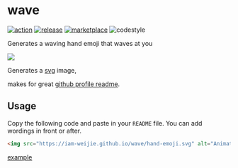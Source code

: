 # wave

[![action](https://img.shields.io/badge/action-passing-green)](https://github.com/iam-weijie/wave/actions/workflows/pages/pages-build-deployment)
[![release](https://img.shields.io/badge/release-v1.0.0-turquoise)](https://github.com/iam-weijie/wave/releases/tag/v1.0.0)
[![marketplace](https://img.shields.io/badge/marketplace-wave-blue)](https://github.com/marketplace/actions/waving-hand-emoji)
![codestyle](https://img.shields.io/badge/code_style-prettier-violet)

Generates a waving hand emoji that waves at you

<div>
  <img src="https://iam-weijie.github.io/wave/hand-emoji.svg">
</div>

Generates a [svg](https://iam-weijie.github.io/wave/hand-emoji.svg) image,

makes for great [github profile readme](https://docs.github.com/en/account-and-profile/setting-up-and-managing-your-github-profile/customizing-your-profile/managing-your-profile-readme).

## Usage

Copy the following code and paste in your `README` file. You can add wordings in front or after.

```md
<img src="https://iam-weijie.github.io/wave/hand-emoji.svg" alt="Animated Emoji" width="50" height="50">
```

[example](https://github.com/iam-weijie/iam-weijie/blob/main/README.md?plain=1#L1)
